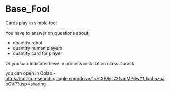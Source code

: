 # Base_Fool
Cards play in simple fool

You have to answer on questions about:
- quantity robot
- quantity human players
- quantity card for player

Or you can indicate these in process installation class Durack

you can open in Colab - https://colab.research.google.com/drive/1c7sXB8jjr73fvmMP6wYtJxnLuzuJoOVP?usp=sharing